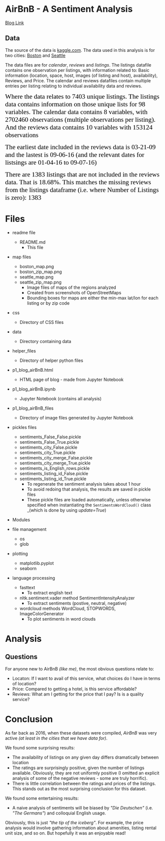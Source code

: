 



# AirBnB - A Sentiment Analysis

[Blog Link](http://www.mylescallan.com/udacity/p1_blog_airBnB.html)

## Data
The source of the data is [kaggle.com](kaggle.com). The data used in this analysis is for two cities: [Boston](https://www.kaggle.com/airbnb/boston) and  [Seattle](https://www.kaggle.com/airbnb/seattle/data)

The data files are for _calendar_, _reviews_ and _listings_. The listings datafile contains one observation per listings, with information related to: Basic information (location, space, host, images (of listing and host), availability), Reviews, and Price. The calendar and reviews datafiles contain multiple entries per listing relating to individual availability data and reviews.



<span style='font-size:16.0pt;color:black;font-family:"Times New Roman";'>Where the data relates to  7403 unique listings.
The listings data contains information on those unique lists for 98 variables. The calendar data contains 8 
variables, with 2702460 observations (multiple observations per listing). And the reviews data contains 10 variables with
153124 observations</span>



<span style='font-size:16.0pt;color:black;font-family:"Times New Roman";'>The earliest date included in the reviews data is 03-21-09 
and the lastest is 09-06-16 (and the relevant dates for listsings are 
01-04-16 
to 09-07-16)</span>



<span style='font-size:16.0pt;color:black;font-family:"Times New Roman";'>There are 1383 listings that are not included in the reviews data. That is 18.68%.
This matches the missing reviews from the listings dataframe (i.e. where Number of Listings is zero): 1383</span>


# Files

- readme file
  - README.md
    - This file
- map files
  - boston_map.png
  - boston_zip_map.png
  - seattle_map.png
  - seattle_zip_map.png
    - Image files of maps of the regions analyzed
    - Created from screenshots of OpenStreetMaps
    - Bounding boxes for maps are either the min-max lat/lon for each listing or by zip code
 - css
   - Directory of CSS files
- data
  - Directory containing data
- helper_files
  - Directory of helper python files
- p1_blog_airBnB.html
  - HTML page of blog - made from Jupyter Notebook
- p1_blog_airBnB.ipynb
  - Jupyter Notebook (contains all analysis)
- p1_blog_airBnB_files
  - Directory of image files generated by Jupyter Notebook
- pickles files
  - sentiments_False_False.pickle
  - sentiments_False_True.pickle
  - sentiments_city_False.pickle
  - sentiments_city_True.pickle
  - sentiments_city_merge_False.pickle
  - sentiments_city_merge_True.pickle
  - sentiments_is_English_rows.pickle
  - sentiments_listing_id_False.pickle
  - sentiments_listing_id_True.pickle
    - To regenerate the sentiment analysis takes about 1 hour
    - To avoid redoing that analysis, the results are saved in pickle files
    - These pickle files are loaded automatically, unless otherwise specified when instantiating the `SentimentsWordCloud()` class _(which is done by using _update=True_)
    
- Modules

- file management
  - os
  - glob
- plotting
  - matplotlib.pyplot
  - seaborn
- language processing
  - fasttext
    - To extract english text
  - nltk.sentiment.vader method SentimentIntensityAnalyzer
    - To extract sentiments (postive, neutral, negative)
  - wordcloud methods WordCloud, STOPWORDS, ImageColorGenerator
    - To plot sentiments in word clouds

# Analysis

## Questions

For anyone new to AirBnB _(like me)_, the most obvious questions relate to:
- Locaton: If I want to avail of this service, what choices do I have in terms of location?
- Price: Compared to getting a hotel, is this service affordable?
- Reviews: What am I getting for the price that I pay? Is is a quality service?

# Conclusion

As far back as 2016, when these datasets were compiled, _AirBnB_ was very active _(at least in the cities that we have data for)_.

We found some surprising results:
- The availability of listings on any given day differs dramatically between location
- The ratings are surprisingly positive, given the number of listings available. Obviously, they are not uniformly positive (I omitted an explicit analysis of some of the negative reviews - some are truly horrific).
- There is little correlation between the ratings and prices of the listings. This stands out as the most surprising conclusion for this dataset.

We found some entertaining results:
- A naive analysis of sentiments will be biased by _"Die Deutschen"_ (i.e. _"The Germans"_) and colloquial English usage.

Obviously, this is just _"the tip of the iceberg"_. For example, the price analysis would involve gathering information about amenities, listing rental unit size, and so on. But hopefully it was an enjoyable read!
